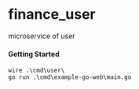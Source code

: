 # finance_user
microservice of user

#### Getting Started

```
wire .\cmd\user\  
go run .\cmd\example-go-web\main.go
```
